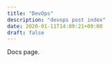 ```yaml
---
title: "DevOps"
description: "devops post index"
date: 2020-01-11T14:09:21+09:00
draft: false
---
```


Docs page.
